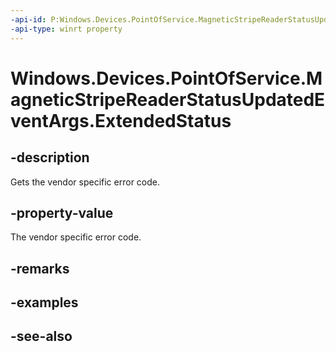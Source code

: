 ```yaml
---
-api-id: P:Windows.Devices.PointOfService.MagneticStripeReaderStatusUpdatedEventArgs.ExtendedStatus
-api-type: winrt property
---
```


<!-- Property syntax
public uint ExtendedStatus { get; }
-->

# Windows.Devices.PointOfService.MagneticStripeReaderStatusUpdatedEventArgs.ExtendedStatus

## -description
Gets the vendor specific error code.

## -property-value
The vendor specific error code.

## -remarks

## -examples

## -see-also
